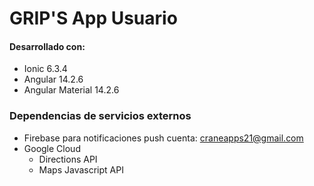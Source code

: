 # GRIP'S App Usuario

#### Desarrollado con:
* Ionic 6.3.4
* Angular 14.2.6
* Angular Material 14.2.6

### Dependencias de servicios externos
* Firebase para notificaciones push cuenta: craneapps21@gmail.com
* Google Cloud
    * Directions API
    * Maps Javascript API

